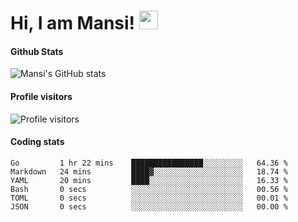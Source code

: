 # Hi, I am Mansi! <img src="https://user-images.githubusercontent.com/1303154/88677602-1635ba80-d120-11ea-84d8-d263ba5fc3c0.gif" width="30px">

#### Github Stats

![Mansi's GitHub stats](https://github-readme-stats.vercel.app/api?username=mansikulkarni96&theme=tokyonight&count_private=true&show_icons=true&hide=contribs)

#### Profile visitors

![Profile visitors](https://visitor-badge.glitch.me/badge?page_id=page.id&left_color=grey&right_color=blue)

#### Coding stats

<!--START_SECTION:waka-->

```text
Go         1 hr 22 mins    ████████████████░░░░░░░░░   64.36 %
Markdown   24 mins         ████▓░░░░░░░░░░░░░░░░░░░░   18.74 %
YAML       20 mins         ████░░░░░░░░░░░░░░░░░░░░░   16.33 %
Bash       0 secs          ░░░░░░░░░░░░░░░░░░░░░░░░░   00.56 %
TOML       0 secs          ░░░░░░░░░░░░░░░░░░░░░░░░░   00.01 %
JSON       0 secs          ░░░░░░░░░░░░░░░░░░░░░░░░░   00.00 %
```

<!--END_SECTION:waka-->
